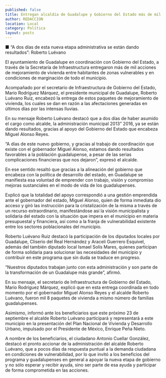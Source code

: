 ```yaml
---
published: false
title: Entregan alcaldía de Guadalupe y Gobierno del Estado más de mil apoyos para vivienda
author: REDACCION
location: Local
category: Política
layout: posts
---
```


■ “A dos días de esta nueva etapa administrativa se están dando resultados”: Roberto Luévano
 
El ayuntamiento de Guadalupe en coordinación con Gobierno del Estado, a través de la Secretaría de Infraestructura entregaron más de mil acciones de mejoramiento de vivienda entre habitantes de zonas vulnerables y en condiciones de marginación de todo el municipio.

Acompañado por el secretario de Infraestructura de Gobierno del Estado, Mario Rodríguez Márquez, el presidente municipal de Guadalupe, Roberto Luévano Ruiz, encabezó la entrega de estos paquetes de mejoramiento de vivienda, los cuales se dan en razón a las afectaciones generadas en últimos días por las intensas lluvias.

En su mensaje Roberto Luévano destacó que a dos días de haber asumido el cargo como alcalde, la administración municipal 2013” 2016, ya se están dando resultados, gracias al apoyo del Gobierno del Estado que encabeza Miguel Alonso Reyes.

“A días de este nuevo gobierno, y gracias al trabajo de coordinación que existe con el gobernador Miguel Alonso, estamos dando resultados favorables a la población guadalupense, a pesar de las serias complicaciones financieras que nos dejaron”, expresó el alcalde.

En ese sentido resaltó que gracias a la alineación del gobierno que encabeza con la política de desarrollo del estado, en Guadalupe se manifiesta esa voluntad de emprender con trabajo, visión y compromiso mejoras sustanciales en el modo de vida de los guadalupenses.

Explicó que la totalidad del apoyo correspondió a una gestión emprendida ante el gobernador del estado, Miguel Alonso, quien de forma inmediata dio acceso y giró las instrucción para la cristalización de la misma a través de un recurso extraordinario, manifestándose así la visión municipalista y solidaria del estado con la situación que impera en el municipio en materia presupuestal y financiera, así como a la franja de vulnerabilidad existente entre los sectores poblacionales del municipio.

Roberto Luévano Ruiz destacó la participación de los diputados locales por Guadalupe, Cliserio del Real Hernández y Araceli Guerrero Esquivel, además del también diputado local Ismael Solís Mares, quienes participan de forma solidaria para solucionar las necesidades del municipio y contribuir en este programa que sin duda se traduce en progreso.

“Nuestros diputados trabajan junto con esta administración y son parte de la transformación de un Guadalupe más grande”, afirmó.

En su mensaje, el secretario de Infraestructura de Gobierno del Estado, Mario Rodríguez Márquez, explicó que en esta entrega coordinada en todo momento por el gobernador Miguel Alonso Reyes y el alcalde Roberto Luévano, fueron mil 8 paquetes de vivienda a mismo número de familias guadalupenses.


Asimismo, informó ante los beneficiarios que este próximo 23 de septiembre el alcalde Roberto Luévano participará y representará a este municipio en la presentación del Plan Nacional de Vivienda y Desarrollo Urbano, impulsado por el Presidente de México, Enrique Peña Nieto.

A nombre de los beneficiarios, el ciudadano Antonio Cuellar González, destacó el pronto accionar de la administración del alcalde Roberto Luévano, que a pocos días da respuesta puntual a la demanda ciudadana en condiciones de vulnerabilidad, por lo que invitó a los beneficios del programa y guadalupenses en general a apoyar la nueva etapa de gobierno y no sólo esperar y recibir ayuda, sino ser parte de esa ayuda y participar de forma comprometida en las acciones.
